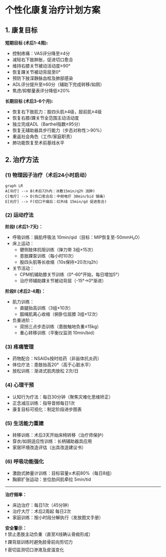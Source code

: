 # 个性化康复治疗计划方案

## 1. 康复目标
**短期目标 (术后1-4周):**
- 控制疼痛：VAS评分降至≤4分
- 减轻右下肢肿胀，促进切口愈合
- 维持右膝关节被动活动度≥90°
- 恢复踝关节被动背屈至0°
- 预防下肢深静脉血栓及肺部感染
- ADL评分提升至≥60分（辅助下完成转移/如厕）
- 焦虑/抑郁量表评分降低≥20%

**长期目标 (术后3-6个月):**
- 恢复右下肢肌力：股四头肌≥4级，胫前肌≥4级
- 恢复右膝/踝关节全范围主动活动度
- 独立完成ADL（Barthel指数≥95分）
- 恢复无辅助器具步行能力（步态对称性＞90%）
- 重返社会角色（工作/家庭职责）
- 肺功能恢复至术前基线水平

## 2. 治疗方法
### (1) 物理因子治疗（术后24小时启动）
```mermaid
graph LR
A[冷疗] --> B(术后72h内：冰敷15min/q2h 消肿)
C[电疗] --> D(伤口愈合后：中频电疗 30min/bid 镇痛)
E[光疗] --> F(切口干燥后：红外线 15min/qd 促进愈合)
```

### (2) 运动疗法
**阶段Ⅰ (术后1-7天)：**
- 呼吸训练：膈肌呼吸法 10min/qid（目标：MIP恢复至-50mmH₂O）
- 床上运动：  
  - 健侧肢体抗阻训练（弹力带 3组×15次）  
  - 患肢踝泵训练（每小时10次）  
  - 股四头肌等长收缩（10s保持×20次/q2h）
- 关节活动：  
  - CPM机辅助膝关节训练（0°-60°开始，每日增加5°）  
  - 治疗师辅助踝关节被动背屈（-15°→0°渐进）

**阶段Ⅱ (术后2-4周)：**
- 肌力训练：  
  - 直腿抬高训练（3组×10次）  
  - 腘绳肌离心收缩（俯卧位屈膝 3组×12次）
- 负重进阶：  
  - 双拐三点步态训练（患肢触地负重≤15kg）  
  - 重心转移训练（平衡仪监测 10min/bid）

### (3) 疼痛管理
- 药物配合：NSAIDs按时给药（非甾体抗炎药）
- 体位疗法：患肢抬高20°（高于心脏水平）
- 放松训练：渐进式肌肉放松 2次/日

### (4) 心理干预
- 认知行为疗法：每日30分钟（聚焦灾难化思维矫正）
- 正念减压训练：指导音频每日1次
- 康复目标可视化：制定阶段进步图表

### (5) 生活能力重建
- 转移训练：术后3天开始床椅转移（治疗师保护）
- 穿衣/如厕适应性训练：长柄辅助器具应用
- 家居环境改造评估（出具改造建议书）

### (6) 呼吸功能强化
- 激励式肺量计训练：目标容量≥术前80%（每日8组）
- 胸廓扩张运动：坐位肋间肌牵拉 5min/tid

---
**治疗频率：**  
- 床边治疗：每日1次（45分钟）  
- 治疗大厅：术后2周起 每日2次  
- 家庭训练：按小时段分解执行（发放图文手册）  

**安全警示：**  
❗ 禁止患肢主动负重（直至X线确认骨痂形成）  
❗ 踝背屈训练时避免胫骨前向剪切力  
❗ 密切监测切口渗液及皮温变化  
